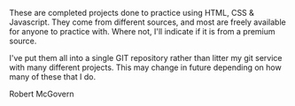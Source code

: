 These are completed projects done to practice using HTML, CSS & Javascript. They come from different sources, and most are freely available for anyone to practice with. Where not, I'll indicate if it is from a premium source.

I've put them all into a single GIT repository rather than litter my git service with many different projects. This may change in future depending on how many of these that I do.

Robert McGovern